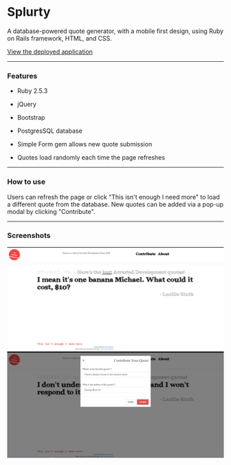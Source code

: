# Splurty

A database-powered quote generator, with a mobile first design, using Ruby on Rails framework, HTML, and CSS.


[View the deployed application](http://splurty-alyssa-redman.herokuapp.com/)

_____________

### Features 

* Ruby 2.5.3 

* jQuery

* Bootstrap

* PostgresSQL database

* Simple Form gem allows new quote submission

* Quotes load randomly each time the page refreshes


______________

### How to use

Users can refresh the page or click "This isn't enough I need more" to load a different quote from the database. New quotes can be added via a pop-up modal by clicking "Contribute". 

______________

### Screenshots
![Screenshot](app/assets/images/quote.png)
![Screenshot](app/assets/images/contribute.png)